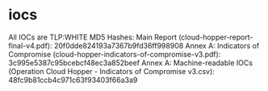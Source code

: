 # iocs
All IOCs are TLP:WHITE
MD5 Hashes:
Main Report (cloud-hopper-report-final-v4.pdf): 20f0dde824193a7367b9fd36ff998908
Annex A: Indicators of Compromise (cloud-hopper-indicators-of-compromise-v3.pdf): 3c995e5387c95bcebcf48ec3a852beef
Annex A: Machine-readable IOCs (Operation Cloud Hopper - Indicators of Compromise v3.csv): 48fc9b81ccb4c971c63f93403f66a3a9
